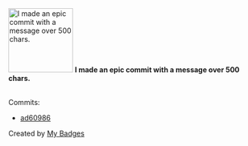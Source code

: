 <img src="https://my-badges.github.io/my-badges/epic-commit.png" alt="I made an epic commit with a message over 500 chars." title="I made an epic commit with a message over 500 chars." width="128">
<strong>I made an epic commit with a message over 500 chars.</strong>
<br><br>

Commits:

- <a href="https://github.com/dai/Follow/commit/ad60986f4ce2dd6e4ec806713540cf99e925f005">ad60986</a>


Created by <a href="https://github.com/my-badges/my-badges">My Badges</a>